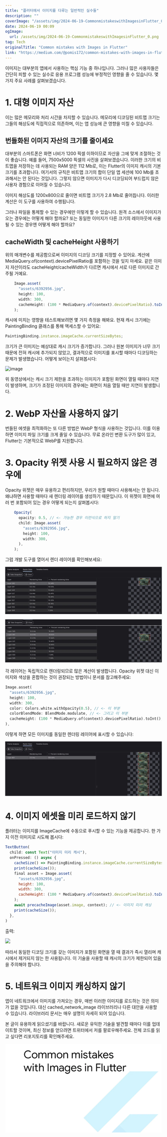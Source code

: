 ```yaml
---
title: "플러터에서 이미지를 다루는 일반적인 실수들"
description: ""
coverImage: "/assets/img/2024-06-19-CommonmistakeswithImagesinFlutter_0.png"
date: 2024-06-19 00:09
ogImage: 
  url: /assets/img/2024-06-19-CommonmistakeswithImagesinFlutter_0.png
tag: Tech
originalTitle: "Common mistakes with Images in Flutter"
link: "https://medium.com/@pomis172/common-mistakes-with-images-in-flutter-aba46288e20d"
---
```



이미지는 대부분의 앱에서 사용하는 핵심 기능 중 하나입니다. 그러나 많은 사용자들은 간단히 피할 수 있는 실수로 응용 프로그램 성능에 부정적인 영향을 줄 수 있습니다. 몇 가지 주요 사례를 살펴보겠습니다.

# 1. 대형 이미지 자산

이는 많은 메모리와 처리 시간을 차지할 수 있습니다. 메모리에 디코딩된 비트맵 크기는 그들의 해상도에 직접적으로 의존하며, 이는 앱 성능에 큰 영향을 미칠 수 있습니다.

## 번들화된 이미지 자산의 크기를 줄이세요

<div class="content-ad"></div>

대부분의 스마트폰은 화면 너비가 1200 픽셀 이하이므로 자산을 그에 맞게 조절하는 것이 좋습니다. 예를 들어, 7500x5000 픽셀의 사진을 살펴보겠습니다. 이러한 크기의 비트맵을 저장하는 데 사용되는 RAM 양은 112 Mb로, 이는 Flutter의 이미지 캐시의 기본 크기를 초과합니다. 여기서의 규칙은 비트맵 크기의 합이 단일 앱 세션에 100 Mb를 초과해서는 안 된다는 것입니다. 그렇지 않으면 이미지가 다시 디코딩되어 부드럽지 않은 사용자 경험으로 이어질 수 있습니다.

이미지 해상도를 1200x800으로 줄이면 비트맵 크기가 2.8 Mb로 줄어듭니다. 이러한 계산은 이 도구를 사용하여 수행됩니다.

그러나 파일을 통제할 수 있는 경우에만 이렇게 할 수 있습니다. 원격 소스에서 이미지가 오는 경우에는 어떻게 해야 할까요? 또는 동일한 이미지가 다른 크기의 레이아웃에 사용될 수 있는 경우엔 어떻게 해야 할까요?

## cacheWidth 및 cacheHeight 사용하기

<div class="content-ad"></div>

위의 매개변수를 제공함으로써 이미지의 디코딩 크기를 지정할 수 있어요. 계산에 MediaQuery.of(context).devicePixelRatio를 포함하는 것을 잊지 마세요. 같은 이미지 자산이라도 cacheHeight/cacheWidth가 다르면 캐시에서 서로 다른 이미지로 간주될 거예요.

```js
    Image.asset(
      "assets/6392956.jpg",
      height: 100,
      width: 300,
      cacheHeight: (100 * MediaQuery.of(context).devicePixelRatio).toInt(),
    );
```

캐시에 미치는 영향을 테스트해보려면 몇 가지 측정을 해봐요. 현재 캐시 크기에는 PaintingBinding 클래스를 통해 액세스할 수 있어요:

```js
PaintingBinding.instance.imageCache.currentSizeBytes;
```

<div class="content-ad"></div>

크기가 큰 이미지는 예상대로 캐시 크기가 증가합니다. 그러나 원본 이미지가 너무 크기 때문에 전혀 캐시에 추가되지 않았고, 결과적으로 이미지를 표시할 때마다 디코딩하는 문제가 발생했습니다. 어떻게 보이는지 살펴봅시다:

![image](https://miro.medium.com/v2/resize:fit:576/1*HXRzZzdr7z5qeMwa4IFV6g.gif)

위 동영상에서는 캐시 크기 제한을 초과하는 이미지가 포함된 화면이 열릴 때마다 지연이 발생하며, 크기가 조정된 이미지의 경우에는 화면이 처음 열릴 때만 지연이 발생합니다.

# 2. WebP 자산을 사용하지 않기

<div class="content-ad"></div>

번들된 에셋을 최적화하는 또 다른 방법은 WebP 형식을 사용하는 것입니다. 이를 이용하면 이미지 파일 크기를 크게 줄일 수 있습니다. 무료 온라인 변환 도구가 많이 있고, Flutter는 기본적으로 WebP를 지원합니다.

# 3. Opacity 위젯 사용 시 필요하지 않은 경우에

Opacity 위젯은 매우 유용하고 편리하지만, 우리가 원할 때마다 사용해서는 안 됩니다. 왜냐하면 사용할 때마다 새 렌더링 레이어를 생성하기 때문입니다. 이 위젯이 화면에 여러 번 포함되어 있는 경우 어떻게 되는지 살펴봅시다:

```js
    Opacity(
      opacity: 0.5, // <- 가능한 경우 이런식으로 하지 말기
      child: Image.asset(
        "assets/6392956.jpg",
        height: 100,
        width: 300,
      ),
    );
```  

<div class="content-ad"></div>

그럼 개발 도구를 열어서 렌더 레이어를 확인해보세요:

![image0](/assets/img/2024-06-19-CommonmistakeswithImagesinFlutter_0.png)

![image1](/assets/img/2024-06-19-CommonmistakeswithImagesinFlutter_1.png)

각 레이어는 독립적으로 렌더링되므로 많은 계산이 발생합니다. Opacity 위젯 대신 이미지와 색상을 혼합하는 것이 권장되는 방법이니 문서를 참고해주세요:

<div class="content-ad"></div>

```dart
Image.asset(
  "assets/6392956.jpg",
  height: 100,
  width: 300,
  color: Colors.white.withOpacity(0.5), // <- 이 부분
  colorBlendMode: BlendMode.modulate, // <- 그리고 이 부분
  cacheHeight: (100 * MediaQuery.of(context).devicePixelRatio).toInt(),
),
```

이렇게 하면 모든 이미지를 동일한 렌더링 레이어에 표시할 수 있습니다:

![Image](/assets/img/2024-06-19-CommonmistakeswithImagesinFlutter_2.png)

# 4. 이미지 에셋을 미리 로드하지 않기


<div class="content-ad"></div>

플러터는 이미지를 ImageCache에 수동으로 푸시할 수 있는 기능을 제공합니다. 한 가지 이전 이미지로 시도해 봅시다:

```js
TextButton(
  child: const Text("이미지 미리 캐시"),
  onPressed: () async {
    cacheSize() => PaintingBinding.instance.imageCache.currentSizeBytes.toString();
    print(cacheSize());
    final asset = Image.asset(
      "assets/6392956.jpg",
      height: 100,
      width: 300,
      cacheHeight: (100 * MediaQuery.of(context).devicePixelRatio).toInt(),
    );
    await precacheImage(asset.image, context); // <- 이미지 미리 캐싱
    print(cacheSize());
  },
)
```

출력:

<img src="/assets/img/2024-06-19-플러터에서이미지와관련된일반적인실수_3.png" />

<div class="content-ad"></div>

따라서 동일한 디코딩 크기를 갖는 이미지가 포함된 화면을 열 때 결과가 즉시 열리며 캐시에서 제거되지 않는 한 사용됩니다. 이 기술을 사용할 때 캐시의 크기가 제한되어 있음을 주의해야 합니다.

# 5. 네트워크 이미지 캐싱하지 않기

앱이 네트워크에서 이미지를 가져오는 경우, 매번 이러한 이미지를 로드하는 것은 의미가 없을 것입니다. 대신 cached_network_image 라이브러리나 다른 대안을 사용할 수 있습니다. 라이브러리 문서는 매우 설명이 자세히 되어 있습니다.

본 글이 유용하게 읽으셨기를 바랍니다. 새로운 유익한 기술을 발견할 때마다 이를 업데이트할 것이며, 최신 정보를 얻으려면 트위터에서 저를 팔로우해주세요. 전체 코드를 읽고 싶다면 리포지토리를 확인해주세요.

<div class="content-ad"></div>

![2024-06-19-CommonmistakeswithImagesinFlutter_4.png](/assets/img/2024-06-19-CommonmistakeswithImagesinFlutter_4.png)
